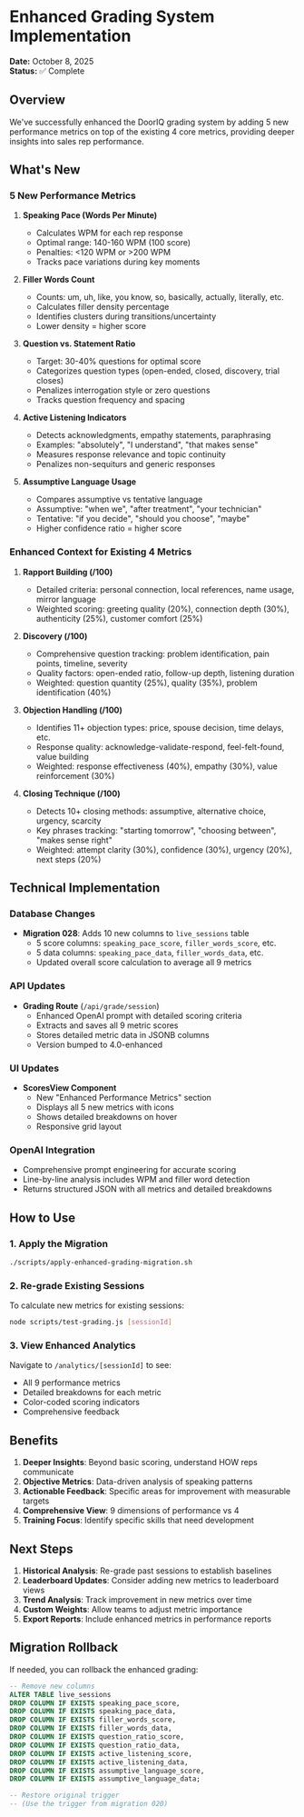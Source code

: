 # Enhanced Grading System Implementation

**Date:** October 8, 2025  
**Status:** ✅ Complete

## Overview

We've successfully enhanced the DoorIQ grading system by adding 5 new performance metrics on top of the existing 4 core metrics, providing deeper insights into sales rep performance.

## What's New

### 5 New Performance Metrics

1. **Speaking Pace (Words Per Minute)**
   - Calculates WPM for each rep response
   - Optimal range: 140-160 WPM (100 score)
   - Penalties: <120 WPM or >200 WPM
   - Tracks pace variations during key moments

2. **Filler Words Count**
   - Counts: um, uh, like, you know, so, basically, actually, literally, etc.
   - Calculates filler density percentage
   - Identifies clusters during transitions/uncertainty
   - Lower density = higher score

3. **Question vs. Statement Ratio**
   - Target: 30-40% questions for optimal score
   - Categorizes question types (open-ended, closed, discovery, trial closes)
   - Penalizes interrogation style or zero questions
   - Tracks question frequency and spacing

4. **Active Listening Indicators**
   - Detects acknowledgments, empathy statements, paraphrasing
   - Examples: "absolutely", "I understand", "that makes sense"
   - Measures response relevance and topic continuity
   - Penalizes non-sequiturs and generic responses

5. **Assumptive Language Usage**
   - Compares assumptive vs tentative language
   - Assumptive: "when we", "after treatment", "your technician"
   - Tentative: "if you decide", "should you choose", "maybe"
   - Higher confidence ratio = higher score

### Enhanced Context for Existing 4 Metrics

1. **Rapport Building (/100)**
   - Detailed criteria: personal connection, local references, name usage, mirror language
   - Weighted scoring: greeting quality (20%), connection depth (30%), authenticity (25%), customer comfort (25%)

2. **Discovery (/100)**
   - Comprehensive question tracking: problem identification, pain points, timeline, severity
   - Quality factors: open-ended ratio, follow-up depth, listening duration
   - Weighted: question quantity (25%), quality (35%), problem identification (40%)

3. **Objection Handling (/100)**
   - Identifies 11+ objection types: price, spouse decision, time delays, etc.
   - Response quality: acknowledge-validate-respond, feel-felt-found, value building
   - Weighted: response effectiveness (40%), empathy (30%), value reinforcement (30%)

4. **Closing Technique (/100)**
   - Detects 10+ closing methods: assumptive, alternative choice, urgency, scarcity
   - Key phrases tracking: "starting tomorrow", "choosing between", "makes sense right"
   - Weighted: attempt clarity (30%), confidence (30%), urgency (20%), next steps (20%)

## Technical Implementation

### Database Changes
- **Migration 028**: Adds 10 new columns to `live_sessions` table
  - 5 score columns: `speaking_pace_score`, `filler_words_score`, etc.
  - 5 data columns: `speaking_pace_data`, `filler_words_data`, etc.
  - Updated overall score calculation to average all 9 metrics

### API Updates
- **Grading Route** (`/api/grade/session`)
  - Enhanced OpenAI prompt with detailed scoring criteria
  - Extracts and saves all 9 metric scores
  - Stores detailed metric data in JSONB columns
  - Version bumped to 4.0-enhanced

### UI Updates
- **ScoresView Component**
  - New "Enhanced Performance Metrics" section
  - Displays all 5 new metrics with icons
  - Shows detailed breakdowns on hover
  - Responsive grid layout

### OpenAI Integration
- Comprehensive prompt engineering for accurate scoring
- Line-by-line analysis includes WPM and filler word detection
- Returns structured JSON with all metrics and detailed breakdowns

## How to Use

### 1. Apply the Migration
```bash
./scripts/apply-enhanced-grading-migration.sh
```

### 2. Re-grade Existing Sessions
To calculate new metrics for existing sessions:
```bash
node scripts/test-grading.js [sessionId]
```

### 3. View Enhanced Analytics
Navigate to `/analytics/[sessionId]` to see:
- All 9 performance metrics
- Detailed breakdowns for each metric
- Color-coded scoring indicators
- Comprehensive feedback

## Benefits

1. **Deeper Insights**: Beyond basic scoring, understand HOW reps communicate
2. **Objective Metrics**: Data-driven analysis of speaking patterns
3. **Actionable Feedback**: Specific areas for improvement with measurable targets
4. **Comprehensive View**: 9 dimensions of performance vs 4
5. **Training Focus**: Identify specific skills that need development

## Next Steps

1. **Historical Analysis**: Re-grade past sessions to establish baselines
2. **Leaderboard Updates**: Consider adding new metrics to leaderboard views
3. **Trend Analysis**: Track improvement in new metrics over time
4. **Custom Weights**: Allow teams to adjust metric importance
5. **Export Reports**: Include enhanced metrics in performance reports

## Migration Rollback

If needed, you can rollback the enhanced grading:
```sql
-- Remove new columns
ALTER TABLE live_sessions 
DROP COLUMN IF EXISTS speaking_pace_score,
DROP COLUMN IF EXISTS speaking_pace_data,
DROP COLUMN IF EXISTS filler_words_score,
DROP COLUMN IF EXISTS filler_words_data,
DROP COLUMN IF EXISTS question_ratio_score,
DROP COLUMN IF EXISTS question_ratio_data,
DROP COLUMN IF EXISTS active_listening_score,
DROP COLUMN IF EXISTS active_listening_data,
DROP COLUMN IF EXISTS assumptive_language_score,
DROP COLUMN IF EXISTS assumptive_language_data;

-- Restore original trigger
-- (Use the trigger from migration 020)
```
